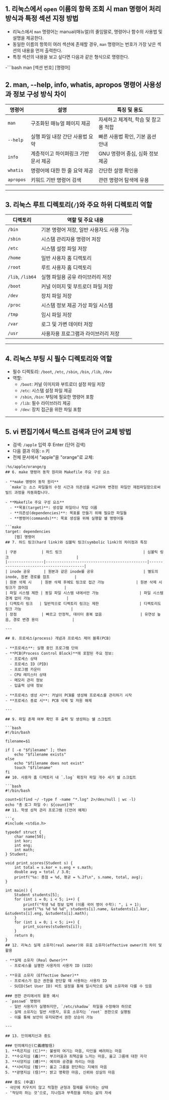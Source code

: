 ## 1. 리눅스에서 `open` 이름의 항목 조회 시 man 명령어 처리 방식과 특정 섹션 지정 방법

- 리눅스에서 `man` 명령어는 manual(매뉴얼)의 줄임말로, 명령어나 함수의 사용법 및 설명을 제공한다.
- 동일한 이름의 항목이 여러 섹션에 존재할 경우, `man` 명령어는 번호가 가장 낮은 섹션의 내용을 먼저 출력한다.
- 특정 섹션의 내용을 보고 싶다면 다음과 같은 형식으로 명령한다.

-```bash
man [섹션 번호] [명령어]


## 2. man, --help, info, whatis, apropos 명령어 사용성과 정보 구성 방식 차이

| 명령어    | 설명                                  | 특징 및 용도                        |
|-----------|-------------------------------------|----------------------------------|
| `man`     | 구조화된 매뉴얼 페이지 제공           | 자세하고 체계적, 학습 및 참고용 적합 |
| `--help`  | 실행 파일 내장 간단 사용법 요약        | 빠른 사용법 확인, 기본 옵션 안내     |
| `info`    | 계층적이고 하이퍼링크 기반 문서 제공    | GNU 명령어 중심, 심화 정보 제공      |
| `whatis`  | 명령어에 대한 한 줄 요약 제공          | 간단한 설명 확인용                  |
| `apropos` | 키워드 기반 명령어 검색                | 관련 명령어 탐색에 유용              |

---

## 3. 리눅스 루트 디렉토리(`/`)와 주요 하위 디렉토리 역할

| 디렉토리    | 역할 및 주요 내용                         |
|-------------|-----------------------------------------|
| `/bin`      | 기본 명령어 저장, 일반 사용자도 사용 가능 |
| `/sbin`     | 시스템 관리자용 명령어 저장               |
| `/etc`      | 시스템 설정 파일 저장                    |
| `/home`     | 일반 사용자 홈 디렉토리                   |
| `/root`     | 루트 사용자 홈 디렉토리                   |
| `/lib`, `/lib64` | 실행 파일용 공유 라이브러리 저장          |
| `/boot`     | 커널 이미지 및 부트로더 파일 저장         |
| `/dev`      | 장치 파일 저장                          |
| `/proc`     | 시스템 정보 제공 가상 파일 시스템          |
| `/tmp`      | 임시 파일 저장                          |
| `/var`      | 로그 및 가변 데이터 저장                  |
| `/usr`      | 사용자용 프로그램과 라이브러리 저장       |

---

## 4. 리눅스 부팅 시 필수 디렉토리와 역할

- 필수 디렉토리: `/boot`, `/etc`, `/sbin`, `/bin`, `/lib`, `/dev`
- 역할:
  - `/boot`: 커널 이미지와 부트로더 설정 파일 저장
  - `/etc`: 시스템 설정 파일 제공
  - `/sbin`, `/bin`: 부팅에 필요한 명령어 포함
  - `/lib`: 필수 라이브러리 제공
  - `/dev`: 장치 접근을 위한 파일 포함

---

## 5. vi 편집기에서 텍스트 검색과 단어 교체 방법

- 검색: `/apple` 입력 후 Enter (단어 검색)
- 다음 결과 이동: `n` 키
- 전체 문서에서 "apple"을 "orange"로 교체:

```vim
:%s/apple/orange/g
## 6. make 명령어 동작 원리와 Makefile 주요 구성 요소

- **make 명령어 동작 원리**  
  `make`는 소스 파일들의 수정 시간과 의존성을 비교하여 변경된 파일만 재컴파일함으로써 빌드 과정을 자동화합니다.

- **Makefile 주요 구성 요소**  
  - **목표(target)**: 생성할 파일이나 작업 이름  
  - **의존성(dependencies)**: 목표를 만들기 위해 필요한 파일들  
  - **명령어(commands)**: 목표 생성을 위해 실행할 쉘 명령어들  

```make
target: dependencies
	[탭] 명령어
## 7. 하드 링크(hard link)와 심볼릭 링크(symbolic link)의 차이점과 특징

| 구분           | 하드 링크                                    | 심볼릭 링크                              |
|----------------|---------------------------------------------|-----------------------------------------|
| inode 공유      | 원본과 같은 inode를 공유                      | 별도의 inode, 원본 경로를 참조           |
| 원본 삭제 시    | 원본 삭제 후에도 링크로 접근 가능              | 원본 삭제 시 링크가 끊어짐                |
| 파일 시스템 제한 | 동일 파일 시스템 내에서만 가능                  | 파일 시스템 경계 없이 가능                |
| 디렉토리 링크   | 일반적으로 디렉토리 링크는 제한                  | 디렉토리도 링크 가능                      |
| 장점           | 빠르고 안정적, 데이터 중복 없음                 | 유연성 높음, 경로 변경 용이               |

---

## 8. 프로세스(process) 개념과 프로세스 제어 블록(PCB)

- **프로세스**: 실행 중인 프로그램 단위  
- **PCB(Process Control Block)**에 포함된 주요 정보:  
  - 프로세스 상태  
  - 프로세스 ID (PID)  
  - 프로그램 카운터  
  - CPU 레지스터 상태  
  - 메모리 관리 정보  
  - 입출력 상태 정보  

- **프로세스 생성 시**: 커널이 PCB를 생성해 프로세스를 관리하기 시작  
- **프로세스 종료 시**: PCB 삭제 및 자원 해제

---

## 9. 파일 존재 여부 확인 후 출력 및 생성하는 쉘 스크립트

```bash
#!/bin/bash

filename=$1

if [ -e "$filename" ]; then
    echo "$filename exists"
else
    echo "$filename does not exist"
    touch "$filename"
fi
## 10. 사용자 홈 디렉토리 내 `.log` 확장자 파일 개수 세기 쉘 스크립트

```bash
#!/bin/bash

count=$(find ~/ -type f -name "*.log" 2>/dev/null | wc -l)
echo "총 로그 파일 수: ${count}개"
## 11. 학생 성적 관리 프로그램 (C언어 예제)

```c
#include <stdio.h>

typedef struct {
    char name[50];
    int kor;
    int eng;
    int math;
} Student;

void print_scores(Student s) {
    int total = s.kor + s.eng + s.math;
    double avg = total / 3.0;
    printf("%s: 총점 = %d, 평균 = %.2f\n", s.name, total, avg);
}

int main() {
    Student students[5];
    for (int i = 0; i < 5; i++) {
        printf("학생 %d 정보 입력 (이름 국어 영어 수학): ", i + 1);
        scanf("%s %d %d %d", students[i].name, &students[i].kor, &students[i].eng, &students[i].math);
    }
    for (int i = 0; i < 5; i++) {
        print_scores(students[i]);
    }
    return 0;
}
## 12. 리눅스 실제 소유자(real owner)와 유효 소유자(effective owner)의 차이 및 활용

- **실제 소유자 (Real Owner)**  
  - 프로세스를 실행한 사용자의 사용자 ID (UID)
  
- **유효 소유자 (Effective Owner)**  
  - 프로세스가 접근 권한을 판단할 때 사용하는 사용자 ID  
  - SUID(Set User ID) 비트 설정을 통해 일시적으로 실제 소유자와 다를 수 있음

### 권한 관리에서의 활용 예시  
- `passwd` 명령어  
  - 일반 사용자가 실행하지만, `/etc/shadow` 파일을 수정해야 하므로  
  - 실제 소유자는 일반 사용자, 유효 소유자는 `root` 권한으로 실행됨  
  - 이를 통해 보안이 유지되면서 권한 상승이 가능

---

## 13. 인의예지신과 중도

### 인의예지신(仁義禮智信)  
1. **측은지심 (仁)**: 불쌍히 여기는 마음, 타인을 배려하는 마음  
2. **수오지심 (義)**: 부끄러움과 죄책감을 느끼는 마음, 옳고 그름에 대한 자각  
3. **사양지심 (禮)**: 예의와 공경을 차리는 마음  
4. **시비지심 (智)**: 옳고 그름을 판단하는 지혜의 마음  
5. **광명지심 (信)**: 밝고 명확한 마음, 신뢰와 성실의 마음  

### 중도 (中道)  
- 극단에 치우치지 않고 적절한 균형과 절제를 유지하는 상태  
- ‘적당히 하는 것’으로, 지나침과 부족함을 피하는 삶의 자세
